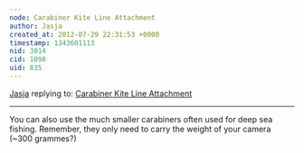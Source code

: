 ```yaml
---
node: Carabiner Kite Line Attachment
author: Jasja
created_at: 2012-07-29 22:31:53 +0000
timestamp: 1343601113
nid: 3014
cid: 1098
uid: 835
---
```




[Jasja](../profile/Jasja) replying to: [Carabiner Kite Line Attachment](../notes/micheletobias/7-29-2012/carabiner-kite-line-attachment)

----
You can also use the much smaller carabiners often used for deep sea fishing. Remember, they only need to carry the weight of your camera (~300 grammes?)